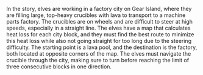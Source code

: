 In the story, elves are working in a factory city on Gear Island, where they are filling large, top-heavy crucibles with lava to transport to a machine parts factory. The crucibles are on wheels and are difficult to steer at high speeds, especially in a straight line. The elves have a map that calculates heat loss for each city block, and they must find the best route to minimize this heat loss while also not going straight for too long due to the steering difficulty. The starting point is a lava pool, and the destination is the factory, both located at opposite corners of the map. The elves must navigate the crucible through the city, making sure to turn before reaching the limit of three consecutive blocks in one direction.